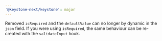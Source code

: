 ```yaml
---
'@keystone-next/keystone': major
---
```


Removed `isRequired` and the `defaultValue` can no longer by dynamic in the `json` field. If you were using `isRequired`, the same behaviour can be re-created with the `validateInput` hook.
